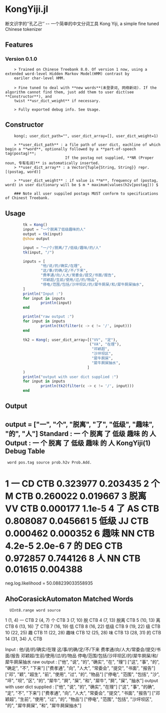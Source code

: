 # KongYiji.jl
断文识字的‘’孔乙己‘’ -- 一个简单的中文分词工具
Kong Yiji, a simple fine tuned Chinese tokenizer

## Features

### Version 0.1.0
                
        > Trained on Chinese Treebank 8.0. Of version 1 now, using a extended word-level Hidden Markov Model(HMM) contrast by
        eariler char-level HMM. 
        
        > Fine tuned to deal with **new words**(未登录词, 网络新词). If the algorithm cannot find them, just add them to user dict(see **Constructor**), and
        twist **usr_dict_weight** if necessary.

        > Fully exported debug info. See Usage.

## Constructor
        kong(; user_dict_path="", user_dict_array=[], user_dict_weight=1)
        
        > **user_dict_path** : a file path of user dict, eachline of which begin a **word**, optionally followed by a **part-of-speech tag(postag)**;
                               If the postag not supplied, **NR (Proper noun, 专有名词)** is automatically inserted. 
        > **user_dict_array** : a Vector{Tuple{String, String}} repr. [(postag, word)]
        
        > **user_dict_weight** : if value is **m**, frequency of (postag, word) in user dictionary will be $ m * maximum(values(h2v[postag])) $

        ### Note all user suppiled postags MUST conform to specifications of Chinest Treebank.

## Usage

``` Julia
        tk = Kong()
        input = "一个脱离了低级趣味的人"
        output = tk(input)
        @show output

        input = "一/个/脱离/了/低级/趣味/的/人"
        tk(input, "/")

        inputs = [
                "他/说/的/确实/在理",
                "这/事/的确/定/不/下来",
                "费孝通/向/人大/常委会/提交/书面/报告",
                "邓颖超/生前/使用/过/的/物品",
                "停电/范围/包括/沙坪坝区/的/犀牛屙屎/和/犀牛屙屎抽水",
        ]
        println("Input :")
        for input in inputs
                println(input)
        end

        println("raw output :")
        for input in inputs
                println(tk(filter(c -> c != '/', input)))
        end
        
        tk2 = Kong(; user_dict_array=[("VV", "定"),
                                      ("VA", "在理"),
                                       "邓颖超",
                                       "沙坪坝区", 
                                       "犀牛屙屎",
                                       "犀牛屙屎抽水",
                                     ]
        )
        println("output with user dict supplied :")
        for input in inputs
                println(tk2(filter(c -> c != '/', input)))
        end
```

## Output

output = ["一", "个", "脱离", "了", "低级", "趣味", "的", "人"]
Standard : 一  个  脱离  了  低级  趣味  的  人
Output   : 一  个  脱离  了  低级  趣味  的  人
          KongYiji(1) Debug Table
  -----------------------------------------
     word pos.tag source prob.h2v Prob.Add.
  1    一      CD    CTB 0.323977  0.203435
  2    个       M    CTB 0.260022  0.019667
  3  脱离      VV    CTB 0.000177    1.1e-5
  4    了      AS    CTB 0.808087  0.045661
  5  低级      JJ    CTB 0.000462  0.000352
  6  趣味      NN    CTB   4.2e-5    2.0e-6
  7    的     DEG    CTB 0.972857  0.744126
  8    人      NN    CTB  0.01615  0.004388
  =========================================
  neg.log.likelihood = 50.088239033558935

  AhoCorasickAutomaton Matched Words
  ---------------------------
      UInt8.range word source
  1        (1, 4)   一    CTB
  2        (4, 7)   个    CTB
  3       (7, 10)   脱    CTB
  4       (7, 13) 脱离    CTB
  5      (10, 13)   离    CTB
  6      (13, 16)   了    CTB
  7      (16, 19)   低    CTB
  8      (16, 22) 低级    CTB
  9      (19, 22)   级    CTB
  10     (22, 25)   趣    CTB
  11     (22, 28) 趣味    CTB
  12     (25, 28)   味    CTB
  13     (28, 31)   的    CTB
  14     (31, 34)   人    CTB

Input :
他/说/的/确实/在理
这/事/的确/定/不/下来
费孝通/向/人大/常委会/提交/书面/报告
邓颖超/生前/使用/过/的/物品
停电/范围/包括/沙坪坝区/的/犀牛屙屎/和/犀牛屙屎抽水
raw output :
["他", "说", "的", "确实", "在", "理"]
["这", "事", "的", "确定", "不", "下来"]
["费孝通", "向", "人大", "常委会", "提交", "书面", "报告"]
["邓", "颖", "超生", "前", "使用", "过", "的", "物品"]
["停电", "范围", "包括", "沙", "坪", "坝", "区", "的", "犀牛", "屙", "屎", "和", "犀牛", "屙", "屎", "抽水"]
output with user dict supplied :
["他", "说", "的", "确实", "在理"]
["这", "事", "的确", "定", "不", "下来"]
["费孝通", "向", "人大", "常委会", "提交", "书面", "报告"]
["邓颖超", "生前", "使用", "过", "的", "物品"]
["停电", "范围", "包括", "沙坪坝区", "的", "犀牛屙屎", "和", "犀牛屙屎抽水"]

<!--stackedit_data:
eyJoaXN0b3J5IjpbNjk2MDk1NDczXX0=
-->